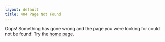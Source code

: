 ```yaml
---
layout: default
title: 404 Page Not Found
---
```


Oops! Something has gone wrong and the page you were looking for could not be found! Try the [home page](/).
